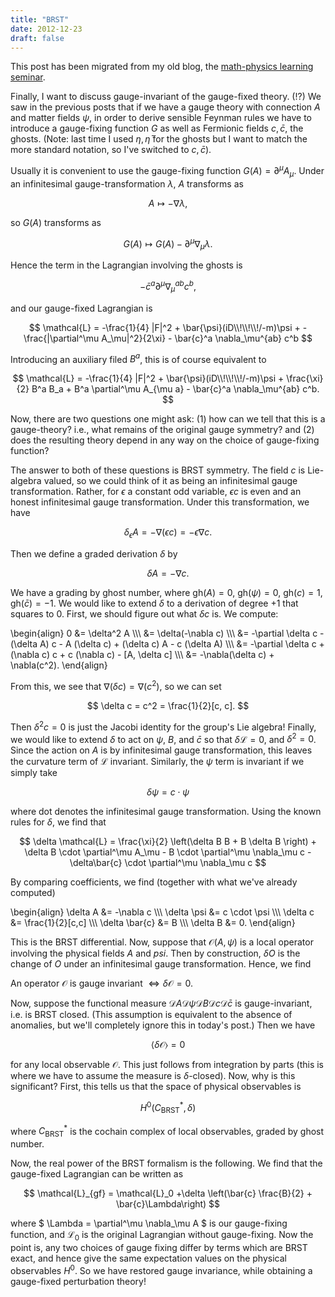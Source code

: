 ```yaml
---
title: "BRST"
date: 2012-12-23
draft: false
---
```


This post has been migrated from my old blog, the [math-physics learning seminar](https://mathphysseminar.blogspot.com/).


Finally, I want to discuss gauge-invariant of the gauge-fixed theory. (!?) We saw in the previous posts that if we have a gauge theory with connection $A$ and matter fields $\psi$, in order to derive sensible Feynman rules we have to introduce a gauge-fixing function $G$ as well as Fermionic fields $c, \bar{c}$, the ghosts. (Note: last time I used $\eta, \bar{\eta}$ for the ghosts but I want to match the more standard notation, so I've switched to $c, \bar{c}$).


Usually it is convenient to use the gauge-fixing function $G(A) = \partial^\mu A_\mu$. Under an infinitesimal gauge-transformation $\lambda$, $A$ transforms as

$$ A \mapsto -\nabla \lambda, $$

so $G(A)$ transforms as

$$ G(A) \mapsto G(A) - \partial^\mu \nabla_\mu \lambda. $$

Hence the term in the Lagrangian involving the ghosts is

$$ -\bar{c}^a \partial^\mu \nabla_\mu^{ab} c^b, $$

and our gauge-fixed Lagrangian is

$$ \mathcal{L} = -\frac{1}{4} |F|^2 + \bar{\psi}(iD\\!\\!\\!/-m)\psi + -\frac{|\partial^\mu A_\mu|^2}{2\xi} - \bar{c}^a \nabla_\mu^{ab} c^b $$

Introducing an auxiliary filed $B^a$, this is of course equivalent to

$$ \mathcal{L} = -\frac{1}{4} |F|^2 + \bar{\psi}(iD\\!\\!\\!/-m)\psi + \frac{\xi}{2} B^a B_a +
 B^a \partial^\mu A_{\mu a} - \bar{c}^a \nabla_\mu^{ab} c^b. $$

Now, there are two questions one might ask: (1) how can we tell that this is a gauge-theory? i.e., what remains of the original gauge symmetry? and (2) does the resulting theory depend in any way on the choice of gauge-fixing function?


The answer to both of these questions is BRST symmetry. The field $c$ is Lie-algebra valued, so we could think of it as being an infinitesimal gauge transformation. Rather, for $\epsilon$ a constant odd variable, $\epsilon c$ is even and an honest infinitesimal gauge transformation. Under this transformation, we have

$$ \delta_\epsilon A = -\nabla (\epsilon c) = -\epsilon \nabla c. $$

Then we define a graded derivation $\delta$ by

$$ \delta A = - \nabla c. $$

We have a grading by ghost number, where $\mathrm{gh}(A) = 0$, $\mathrm{gh}(\psi) = 0$, $\mathrm{gh}(c) = 1$, $\mathrm{gh}(\bar{c}) = -1$. We would like to extend $\delta$ to a derivation of degree $+1$ that squares to 0. First, we should figure out what $\delta c$ is. We compute:

\\begin{align}
0 &= \delta^2 A \\\\\\
&= \delta(-\nabla c) \\\\\\
&= -\partial \delta c - (\delta A) c - A (\delta c) + (\delta c) A - c (\delta A) \\\\\\
&= -\partial \delta c + (\nabla c) c + c (\nabla c) - [A, \delta c] \\\\\\
&= -\nabla(\delta c) + \nabla(c^2).
\\end{align}

From this, we see that $\nabla(\delta c) = \nabla(c^2)$, so we can set

$$ \delta c = c^2 = \frac{1}{2}[c, c]. $$

Then $\delta^2 c = 0$ is just the Jacobi identity for the group's Lie algebra! Finally, we would like to extend $\delta$ to act on $\psi$, $B$, and $\bar{c}$ so that $\delta \mathcal{L} = 0$, and $\delta^2 = 0$. Since the action on $A$ is by infinitesimal gauge transformation, this leaves the curvature term of $\mathcal{L}$ invariant. Similarly, the $\psi$ term is invariant if we simply take

$$ \delta \psi = c \cdot \psi $$

where dot denotes the infinitesimal gauge transformation. Using the known rules for $\delta$, we find that

$$ \delta \mathcal{L} = \frac{\xi}{2} \left(\delta B B + B \delta B \right) + \delta B \cdot \partial^\mu A_\mu -
 B \cdot \partial^\mu \nabla_\mu c - \delta\bar{c} \cdot \partial^\mu \nabla_\mu c $$

By comparing coefficients, we find (together with what we've already computed)

\\begin{align}
\delta A &= -\nabla c \\\\\\
\delta \psi &= c \cdot \psi \\\\\\
\delta c &= \frac{1}{2}[c,c] \\\\\\
\delta \bar{c} &= B \\\\\\
\delta B &= 0.
\\end{align}

This is the BRST differential. Now, suppose that $\mathcal{O}(A, \psi)$ is a local operator involving the physical fields $A$ and $psi$. Then by construction, $\delta O$ is the change of $O$ under an infinitesimal gauge transformation. Hence, we find


An operator $\mathcal{O}$ is gauge invariant $\iff \delta\mathcal{O} = 0$.

Now, suppose the functional measure $\mathcal{D}A \mathcal{D}\psi \mathcal{D}B \mathcal{D}c \mathcal{D}\bar{c}$ is gauge-invariant, i.e. is BRST closed. (This assumption is equivalent to the absence of anomalies, but we'll completely ignore this in today's post.) Then we have

$$ \langle \delta \mathcal{O} \rangle = 0 $$

for any local observable $\mathcal{O}$. This just follows from integration by parts (this is where we have to assume the measure is $\delta$-closed). Now, why is this significant? First, this tells us that the space of physical observables is

$$ H^0(C^\ast_{\mathrm{BRST}}, \delta) $$

where $C^\ast_{\mathrm{BRST}}$ is the cochain complex of local observables, graded by ghost number.


Now, the real power of the BRST formalism is the following. We find that the gauge-fixed Lagrangian can be written as

$$ \mathcal{L}_{gf} = \mathcal{L}_0 +\delta \left(\bar{c} \frac{B}{2} + \bar{c}\Lambda\right) $$

where $ \Lambda = \partial^\mu \nabla_\mu A $ is our gauge-fixing function, and $\mathcal{L}_0$ is the original Lagrangian without gauge-fixing. Now the point is, any two choices of gauge fixing differ by terms which are BRST exact, and hence give the same expectation values on the physical observables $H^0$. So we have restored gauge invariance, while obtaining a gauge-fixed perturbation theory!
